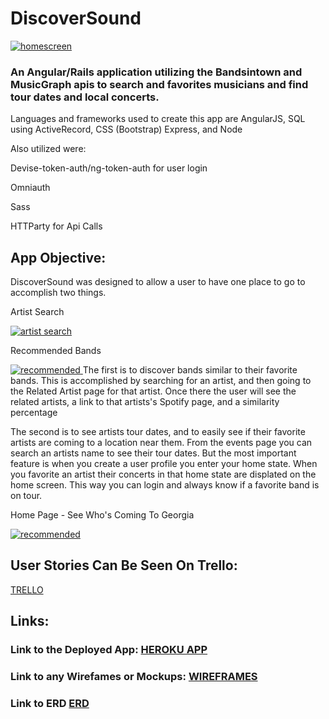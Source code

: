 # DiscoverSound

[![homescreen](http://i.imgur.com/jusMzNE.png "DiscoverSound Home") ](http://discoversound.herokuapp.com)

### An Angular/Rails application utilizing the Bandsintown and MusicGraph apis to search and favorites musicians and find tour dates and local concerts.

Languages and frameworks used to create this app are AngularJS, SQL using ActiveRecord, CSS (Bootstrap) Express, and Node

Also utilized were:


Devise-token-auth/ng-token-auth for user login

Omniauth

Sass

HTTParty for Api Calls

## App Objective:
DiscoverSound was designed to allow a user to have one place to go to accomplish two things. 


Artist Search

[![artist search](http://i.imgur.com/HRL7FQh.png "DiscoverSound Artist Search") ](http://discoversound.herokuapp.com)

Recommended Bands

[![recommended](http://i.imgur.com/Ak56S9d.png "DiscoverSound Recommended Bands") ](http://discoversound.herokuapp.com)
The first is to discover bands similar to their favorite bands. This is accomplished by searching for an artist, and then going to the Related Artist page for that artist. Once there the user will see the related artists, a link to that artists's Spotify page, and a similarity percentage

The second is to see artists tour dates, and to easily see if their favorite artists are coming to a location near them. From the events page you can search an artists name to see their tour dates. But the most important feature is when you create a user profile you enter your home state. When you favorite an artist their concerts in that home state are displated on the home screen. This way you can login and always know if a favorite band is on tour.

Home Page - See Who's Coming To Georgia

[![recommended](http://i.imgur.com/KzU8kSd.png "DiscoverSound Recommended Bands") ](http://discoversound.herokuapp.com)

## User Stories Can Be Seen On Trello:

[TRELLO](https://trello.com/b/umXfoCWN/discoversound)

## Links:

### Link to the Deployed App: [HEROKU APP](http://discoversound.herokuapp.com)

### Link to any Wirefames or Mockups: [WIREFRAMES](https://drive.google.com/file/d/0BxNTgDjxlWy0OFY4c2ptODJ6T3M/view?usp=sharing)

### Link to ERD [ERD](https://docs.google.com/document/d/14PmUiUlZaIRDrF_AXG3BH7_yPFpzwCyjyjLgT5KZl1Q/edit?usp=sharing)
